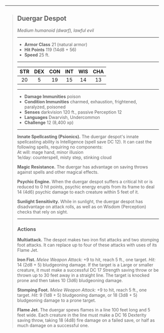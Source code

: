 ***
> ## Duergar Despot
> *Medium humanoid (dwarf), lawful evil*
> 
> ***
> 
> - **Armor Class** 21 (natural armor)
> - **Hit Points** 119 (14d8 + 56)
> - **Speed** 25 ft.
> 
> ***
> 
> |STR|DEX|CON|INT|WIS|CHA|
> |:---:|:---:|:---:|:---:|:---:|:---:|
> |20|5|19|15|14|13|
> 
> ***
> 
> - **Damage Immunities** poison
> - **Condition Immunities** charmed, exhaustion, frightened, paralyzed, poisoned
> - **Senses** darkvision 120 ft., passive Perception 12
> - **Languages** Dwarvish, Undercommon
> - **Challenge** 12 (8,400 xp)
> 
> ***
> 
> **Innate Spellcasting (Psionics).** The duergar despot's innate spellcasting ability is Intelligence (spell save DC 12). It can cast the following spells, requiring no components:  
> At will: mage hand, minor illusion  
> 1e/day: counterspell, misty step, stinking cloud
> 
> **Magic Resistance.** The duergar has advantage on saving throws against spells and other magical effects.
> 
> **Psychic Engine.** When the duergar despot suffers a critical hit or is reduced to 0 hit points, psychic energy erupts from its frame to deal 14 (4d6) psychic damage to each creature within 5 feet of it.
> 
> **Sunlight Sensitivity.** While in sunlight, the duergar despot has disadvantage on attack rolls, as well as on Wisdom (Perception) checks that rely on sight.
> 
> ***
> 
> ### Actions
> **Multiattack.** The despot makes two iron fist attacks and two stomping foot attacks. It can replace up to four of these attacks with uses of its Flame Jet.
> 
> **Iron Fist.** *Melee Weapon Attack:* +9 to hit, reach 5 ft., one target. *Hit:* 14 (2d8 + 5) bludgeoning damage. If the target is a Large or smaller creature, it must make a successful DC 17 Strength saving throw or be thrown up to 30 feet away in a straight line. The target is knocked prone and then takes 10 (3d6) bludgeoning damage.
> 
> **Stomping Foot.** *Melee Weapon Attack:* +9 to hit, reach 5 ft., one target. *Hit:* 9 (1d8 + 5) bludgeoning damage, or 18 (3d8 + 5) bludgeoning damage to a prone target.
> 
> **Flame Jet.** The duergar spews flames in a line 100 feet long and 5 feet wide. Each creature in the line must make a DC 16 Dexterity saving throw, taking 18 (4d8) fire damage on a failed save, or half as much damage on a successful one.